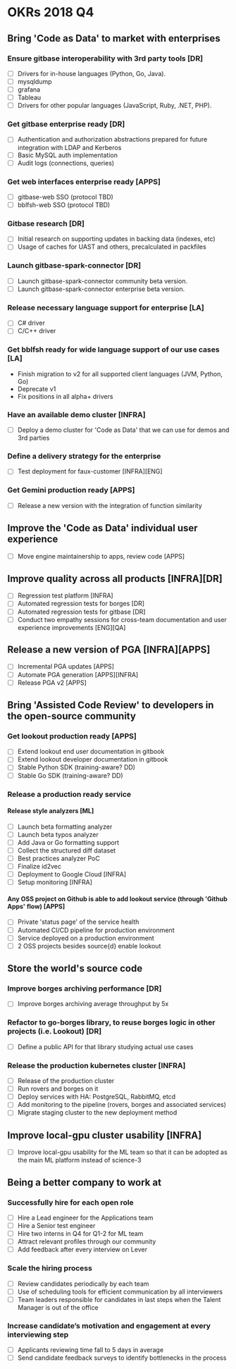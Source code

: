 # OKRs 2018 Q4

## Bring 'Code as Data' to market with enterprises

### Ensure gitbase interoperability with 3rd party tools [DR]

- [ ] Drivers for in-house languages (Python, Go, Java).
- [ ] mysqldump
- [ ] grafana
- [ ] Tableau
- [ ] Drivers for other popular languages (JavaScript, Ruby, .NET, PHP).

### Get gitbase enterprise ready [DR]

- [ ] Authentication and authorization abstractions prepared for future integration with LDAP and Kerberos
- [ ] Basic MySQL auth implementation
- [ ] Audit logs (connections, queries)

### Get web interfaces enterprise ready [APPS]

- [ ] gitbase-web SSO (protocol TBD)
- [ ] bblfsh-web SSO (protocol TBD)

### Gitbase research [DR]

- [ ] Initial research on supporting updates in backing data (indexes, etc)
- [ ] Usage of caches for UAST and others, precalculated in packfiles

### Launch gitbase-spark-connector [DR]

- [ ] Launch gitbase-spark-connector community beta version.
- [ ] Launch gitbase-spark-connector enterprise beta version.

### Release necessary language support for enterprise [LA]

- [ ] C# driver
- [ ] C/C++ driver

### Get bblfsh ready for wide language support of our use cases [LA]

- Finish migration to v2 for all supported client languages (JVM, Python, Go)
- Deprecate v1
- Fix positions in all alpha+ drivers

### Have an available demo cluster [INFRA]

- [ ] Deploy a demo cluster for 'Code as Data' that we can use for demos and 3rd parties

### Define a delivery strategy for the enterprise

- [ ] Test deployment for faux-customer [INFRA][ENG]

### Get Gemini production ready [APPS]

- [ ] Release a new version with the integration of function similarity

## Improve the 'Code as Data' individual user experience

- [ ] Move engine maintainership to apps, review code [APPS]

## Improve quality across all products [INFRA][DR]

- [ ] Regression test platform [INFRA]
- [ ] Automated regression tests for borges [DR]
- [ ] Automated regression tests for gitbase [DR]
- [ ] Conduct two empathy sessions for cross-team documentation and user experience improvements [ENG][QA]

## Release a new version of PGA [INFRA][APPS]

- [ ] Incremental PGA updates [APPS]
- [ ] Automate PGA generation [APPS][INFRA]
- [ ] Release PGA v2 [APPS]

## Bring 'Assisted Code Review' to developers in the open-source community

### Get lookout production ready [APPS]

- [ ] Extend lookout end user documentation in gitbook
- [ ] Extend lookout developer documentation in gitbook
- [ ] Stable Python SDK (training-aware? DD)
- [ ] Stable Go SDK (training-aware? DD)

### Release a production ready service

#### Release style analyzers [ML]

- [ ] Launch beta formatting analyzer
- [ ] Launch beta typos analyzer
- [ ] Add Java or Go formatting support
- [ ] Collect the structured diff dataset
- [ ] Best practices analyzer PoC
- [ ] Finalize id2vec
- [ ] Deployment to Google Cloud [INFRA]
- [ ] Setup monitoring [INFRA]

#### Any OSS project on Github is able to add lookout service (through 'Github Apps' flow) [APPS]

- [ ] Private 'status page' of the service health
- [ ] Automated CI/CD pipeline for production environment
- [ ] Service deployed on a production environment
- [ ] 2 OSS projects besides source{d} enable lookout

## Store the world's source code

### Improve borges archiving performance [DR]

- [ ] Improve borges archiving average throughput by 5x

### Refactor to go-borges library, to reuse borges logic in other projects (i.e. Lookout) [DR]

- [ ] Define a public API for that library studying actual use cases

### Release the production kubernetes cluster [INFRA]

- [ ] Release of the production cluster
- [ ] Run rovers and borges on it
- [ ] Deploy services with HA: PostgreSQL, RabbitMQ, etcd
- [ ] Add monitoring to the pipeline (rovers, borges and associated services)
- [ ] Migrate staging cluster to the new deployment method

## Improve local-gpu cluster usability [INFRA]

- [ ] Improve local-gpu usability for the ML team so that it can be adopted as the main ML platform instead of science-3

## Being a better company to work at

### Successfully hire for each open role

- [ ] Hire a Lead engineer for the Applications team 
- [ ] Hire a Senior test engineer 
- [ ] Hire two interns in Q4 for Q1-2 for ML team
- [ ] Attract relevant profiles through our community
- [ ] Add feedback after every interview on Lever

### Scale the hiring process

- [ ] Review candidates periodically by each team  
- [ ] Use of scheduling tools for efficient communication by all interviewers
- [ ] Team leaders responsible for candidates in last steps when the Talent Manager is out of the office 

### Increase candidate’s motivation and engagement at every interviewing step

- [ ] Applicants reviewing time fall to 5 days in average 
- [ ] Send candidate feedback surveys to identify bottlenecks in the process
